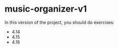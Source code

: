 # music-organizer-v1
In this version of the project, you should do exercises:

* 4.14
* 4.15
* 4.16
